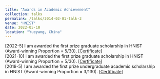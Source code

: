 ```yaml
---
title: "Awards in Academic Achievement"
collection: talks
permalink: /talks/2014-03-01-talk-3
venue: "HNIST"
date: 2022-05-10
location: "Yueyang, China"
---
```


[2022-5] I am awarded the first prize graduate scholarship in HNIST (Award-winning Proportion = 5/30). [<a href="./homepage_files/Imperial_certificate.pdf">Certificate</a>]
<br>
[2021-10] I am awarded the first prize graduate scholarship in HNIST (Award-winning Proportion = 5/30). [<a href="./homepage_files/Imperial_certificate.pdf">Certificate</a>]
<br>
[2019-5] I am awarded the first prize undergraduate academic scholarship in HNIST (Award-winning Proportion = 3/130). [<a href="./homepage_files/Imperial_certificate.pdf">Certificate</a>]
<br>
